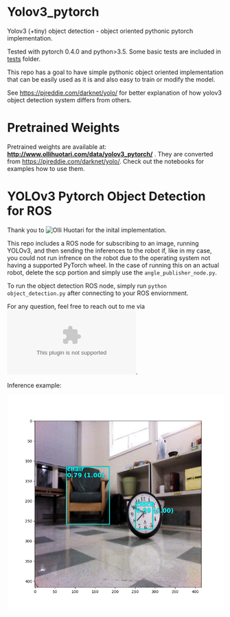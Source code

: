 # Yolov3_pytorch

Yolov3 (+tiny) object detection - object oriented pythonic pytorch implementation.

Tested with pytorch 0.4.0 and python>3.5. Some basic tests are included in [tests](https://github.com/holli/yolov3_pytorch/tree/master/test) folder.

This repo has a goal to have simple pythonic object oriented implementation that can be easily used as it is and also easy to train or modify the model.

See https://pjreddie.com/darknet/yolo/ for better explanation of how yolov3 object detection system differs from others.

# Pretrained Weights

Pretrained weights are available at: **http://www.ollihuotari.com/data/yolov3_pytorch/** . They are converted from https://pjreddie.com/darknet/yolo/. Check out the notebooks for examples how to use them.


# YOLOv3 Pytorch Object Detection for ROS

Thank you to ![Olli Huotari](http://www.ollihuotari.com/) for the inital implementation. 

This repo includes a ROS node for subscribing to an image, running YOLOv3, and then sending the inferences to the robot if, like in my case, you could not run infrence on the robot due to the operating system not having a supported PyTorch wheel. In the case of running this on an actual robot, delete the scp portion and simply use the `angle_publisher_node.py`. 

To run the object detection ROS node, simply run `python object_detection.py` after connecting to your ROS enviornment.

For any question, feel free to reach out to me via ![email](ari.chadda@gmail.com).  

Inference example: 

![img](https://github.com/arichadda/yolov3_pytorch/blob/master/object_detection/real.png)

